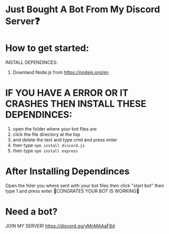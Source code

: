 # Just Bought A Bot From My Discord Server❓
# How to get started:
INSTALL DEPENDINCES: 
1. Downlaod Node.js from https://nodejs.org/en
# IF YOU HAVE A ERROR OR IT CRASHES THEN INSTALL THESE DEPENDINCES:
1. open the folder where your bot files are
2. click the file directory at the top
3. and delete the text and type cmd and press enter
4. then type ```npm install discord.js```
5. then type ```npm install express```
# After Installing Dependinces
Open the foler you where sent with your bot files
then click "start bot"
then type 1 and press enter
🎉CONGRATES YOUR BOT IS WORKING🎉
# Need a bot? 
JOIN MY SERVER!
https://discord.gg/yMnMAAaF8d
